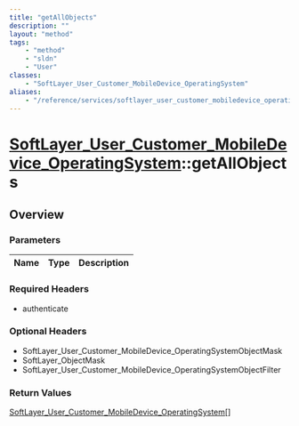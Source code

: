 ```yaml
---
title: "getAllObjects"
description: ""
layout: "method"
tags:
    - "method"
    - "sldn"
    - "User"
classes:
    - "SoftLayer_User_Customer_MobileDevice_OperatingSystem"
aliases:
    - "/reference/services/softlayer_user_customer_mobiledevice_operatingsystem/getAllObjects"
---
```

# [SoftLayer_User_Customer_MobileDevice_OperatingSystem](/reference/services/SoftLayer_User_Customer_MobileDevice_OperatingSystem)::getAllObjects




## Overview 


### Parameters 
|Name | Type | Description |
| --- | --- | --- |


### Required Headers
* authenticate

### Optional Headers
* SoftLayer_User_Customer_MobileDevice_OperatingSystemObjectMask
* SoftLayer_ObjectMask
* SoftLayer_User_Customer_MobileDevice_OperatingSystemObjectFilter

### Return Values
<a href='/reference/datatypes/SoftLayer_User_Customer_MobileDevice_OperatingSystem'>SoftLayer_User_Customer_MobileDevice_OperatingSystem[] </a>

